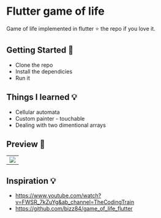 # Flutter game of life

Game of life implemented in flutter
⭐️ the repo if you love it.

## Getting Started 🚀

- Clone the repo
- Install the dependicies
- Run it

## Things I learned 💡

- Cellular automata
- Custom painter - touchable
- Dealing with two dimentional arrays

## Preview 📸


|                                           | 
| ----------------------------------------- |
| ![](screenshot/showcase.gif) |



## Inspiration 💡

- https://www.youtube.com/watch?v=FWSR_7kZuYg&ab_channel=TheCodingTrain
- https://github.com/bizz84/game_of_life_flutter

